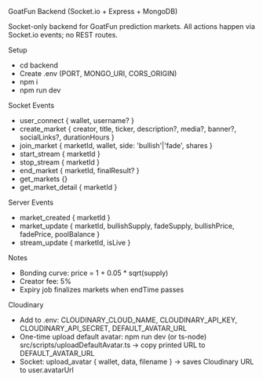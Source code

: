 GoatFun Backend (Socket.io + Express + MongoDB)

Socket-only backend for GoatFun prediction markets. All actions happen via Socket.io events; no REST routes.

Setup
- cd backend
- Create .env (PORT, MONGO_URI, CORS_ORIGIN)
- npm i
- npm run dev

Socket Events
- user_connect { wallet, username? }
- create_market { creator, title, ticker, description?, media?, banner?, socialLinks?, durationHours }
- join_market { marketId, wallet, side: 'bullish'|'fade', shares }
- start_stream { marketId }
- stop_stream { marketId }
- end_market { marketId, finalResult? }
- get_markets {}
- get_market_detail { marketId }

Server Events
- market_created { marketId }
- market_update { marketId, bullishSupply, fadeSupply, bullishPrice, fadePrice, poolBalance }
- stream_update { marketId, isLive }

Notes
- Bonding curve: price = 1 + 0.05 * sqrt(supply)
- Creator fee: 5%
- Expiry job finalizes markets when endTime passes

Cloudinary
- Add to .env: CLOUDINARY_CLOUD_NAME, CLOUDINARY_API_KEY, CLOUDINARY_API_SECRET, DEFAULT_AVATAR_URL
- One-time upload default avatar: npm run dev (or ts-node) src/scripts/uploadDefaultAvatar.ts → copy printed URL to DEFAULT_AVATAR_URL
- Socket: upload_avatar { wallet, data, filename } → saves Cloudinary URL to user.avatarUrl

